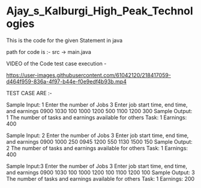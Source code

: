 # Ajay_s_Kalburgi_High_Peak_Technologies
This is the code for the given Statement in java

path for code is :- src -> main.java

VIDEO of the Code test case execution - 

https://user-images.githubusercontent.com/61042120/218417059-d464f959-836a-4f97-b44e-f0e9edf4b93b.mp4

TEST CASE ARE :-

Sample Input: 1
Enter the number of Jobs
3
Enter job start time, end time, and earnings
0900
1030
100
1000
1200
500
1100
1200
300
Sample Output: 1
The number of tasks and earnings available for others
Task: 1
Earnings: 400

Sample Input: 2
Enter the number of Jobs
3
Enter job start time, end time, and earnings
0900
1000
250
0945
1200
550
1130
1500
150
Sample Output: 2
The number of tasks and earnings available for others
Task: 1
Earnings: 400

Sample Input:3
Enter the number of Jobs
3
Enter job start time, end time, and earnings
0900
1030
100
1000
1200
100
1100
1200
100
Sample Output: 3
The number of tasks and earnings available for others
Task: 1
Earnings: 200 
